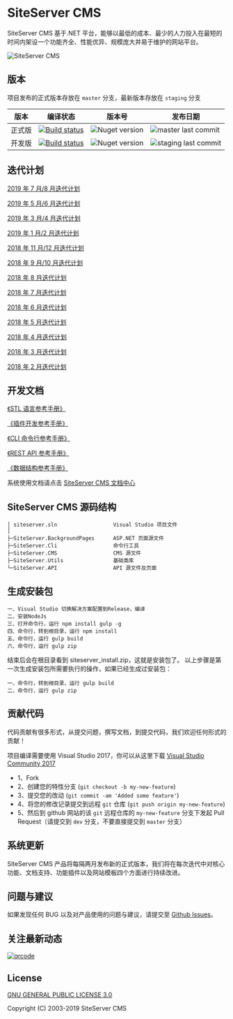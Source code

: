 # SiteServer CMS

SiteServer CMS 基于.NET 平台，能够以最低的成本、最少的人力投入在最短的时间内架设一个功能齐全、性能优异、规模庞大并易于维护的网站平台。

![SiteServer CMS](https://www.siteserver.cn/assets/images/github-banner.png)

## 版本

项目发布的正式版本存放在 `master` 分支，最新版本存放在 `staging` 分支

| 版本   | 编译状态                                                                                                                                                              | 版本号                                                         | 发布日期                                                                                     |
| ------ | --------------------------------------------------------------------------------------------------------------------------------------------------------------------- | -------------------------------------------------------------- | -------------------------------------------------------------------------------------------- |
| 正式版 | [![Build status](https://ci.appveyor.com/api/projects/status/plx37i94y9gsqkru/branch/master?svg=true)](https://ci.appveyor.com/project/starlying/cms/branch/master)   | ![Nuget version](https://img.shields.io/nuget/v/SS.CMS.svg)    | ![master last commit](https://img.shields.io/github/last-commit/siteserver/cms/master.svg)   |
| 开发版 | [![Build status](https://ci.appveyor.com/api/projects/status/plx37i94y9gsqkru/branch/staging?svg=true)](https://ci.appveyor.com/project/starlying/cms/branch/staging) | ![Nuget version](https://img.shields.io/nuget/vpre/SS.CMS.svg) | ![staging last commit](https://img.shields.io/github/last-commit/siteserver/cms/staging.svg) |

## 迭代计划

[2019 年 7 月/8 月迭代计划](https://github.com/siteserver/cms/issues/1879)

[2019 年 5 月/6 月迭代计划](https://github.com/siteserver/cms/issues/1879)

[2019 年 3 月/4 月迭代计划](https://github.com/siteserver/cms/issues/1790)

[2019 年 1 月/2 月迭代计划](https://github.com/siteserver/cms/issues/1683)

[2018 年 11 月/12 月迭代计划](https://github.com/siteserver/cms/issues/1521)

[2018 年 9 月/10 月迭代计划](https://github.com/siteserver/cms/issues/1280)

[2018 年 8 月迭代计划](https://github.com/siteserver/cms/issues/1138)

[2018 年 7 月迭代计划](https://github.com/siteserver/cms/issues/956)

[2018 年 6 月迭代计划](https://github.com/siteserver/cms/issues/719)

[2018 年 5 月迭代计划](https://github.com/siteserver/cms/issues/518)

[2018 年 4 月迭代计划](https://github.com/siteserver/cms/issues/412)

[2018 年 3 月迭代计划](https://github.com/siteserver/cms/issues/300)

[2018 年 2 月迭代计划](https://github.com/siteserver/cms/issues/239)

## 开发文档

[《STL 语言参考手册》](https://www.siteserver.cn/docs/stl/)

[《插件开发参考手册》](https://www.siteserver.cn/docs/plugins/)

[《CLI 命令行参考手册》](https://www.siteserver.cn/docs/cli/)

[《REST API 参考手册》](https://www.siteserver.cn/docs/api/)

[《数据结构参考手册》](https://www.siteserver.cn/docs/model/)

系统使用文档请点击 [SiteServer CMS 文档中心](https://www.siteserver.cn/docs/)

## SiteServer CMS 源码结构

```code
│ siteserver.sln                  Visual Studio 项目文件
│
├─SiteServer.BackgroundPages      ASP.NET 页面源文件
├─SiteServer.Cli                  命令行工具
├─SiteServer.CMS                  CMS 源文件
├─SiteServer.Utils                基础类库
└─SiteServer.API                  API 源文件及页面
```

## 生成安装包

```code
一、Visual Studio 切换解决方案配置到Release，编译
二、安装NodeJs
三、打开命令行，运行 npm install gulp -g
四、命令行，转到根目录，运行 npm install
五、命令行，运行 gulp build
六、命令行，运行 gulp zip
```

结束后会在根目录看到 siteserver_install.zip，这就是安装包了。
以上步骤是第一次生成安装包所需要执行的操作，如果已经生成过安装包：

```code
一、命令行，转到根目录，运行 gulp build
二、命令行，运行 gulp zip
```

## 贡献代码

代码贡献有很多形式，从提交问题，撰写文档，到提交代码，我们欢迎任何形式的贡献！

项目编译需要使用 Visual Studio 2017，你可以从这里下载 [Visual Studio Community 2017](https://www.visualstudio.com/downloads/)

- 1、Fork
- 2、创建您的特性分支 (`git checkout -b my-new-feature`)
- 3、提交您的改动 (`git commit -am 'Added some feature'`)
- 4、将您的修改记录提交到远程 `git` 仓库 (`git push origin my-new-feature`)
- 5、然后到 github 网站的该 `git` 远程仓库的 `my-new-feature` 分支下发起 Pull Request（请提交到 `dev` 分支，不要直接提交到 `master` 分支）

## 系统更新

SiteServer CMS 产品将每隔两月发布新的正式版本，我们将在每次迭代中对核心功能、文档支持、功能插件以及网站模板四个方面进行持续改进。

## 问题与建议

如果发现任何 BUG 以及对产品使用的问题与建议，请提交至 [Github Issues](https://github.com/siteserver/cms/issues)。

## 关注最新动态

[![qrcode](https://www.siteserver.cn/assets/images/qrcode_for_wx.jpg)](https://www.siteserver.cn/)

## License

[GNU GENERAL PUBLIC LICENSE 3.0](LICENSE)

Copyright (C) 2003-2019 SiteServer CMS
